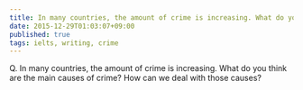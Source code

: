 ```yaml
---
title: In many countries, the amount of crime is increasing. What do you think are the main causes  of crime?
date: 2015-12-29T01:03:07+09:00
published: true
tags: ielts, writing, crime
---
```



Q. In many countries, the amount of crime is increasing. What do you think are the main causes  of crime? How can we deal with those causes?


